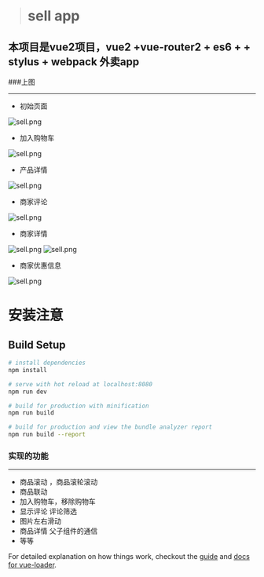 > # sell app
## 本项目是vue2项目，vue2 +vue-router2 + es6 + + stylus + webpack 外卖app

###上图
***
* 初始页面

![sell.png](https://github.com/zhoufuming/sell-app/blob/master/results_pic/sell01.png)

* 加入购物车

![sell.png](https://github.com/zhoufuming/sell-app/blob/master/results_pic/sell02.png)

* 产品详情

![sell.png](https://github.com/zhoufuming/sell-app/blob/master/results_pic/sell03.png)

* 商家评论

![sell.png](https://github.com/zhoufuming/sell-app/blob/master/results_pic/sell04.png)

* 商家详情

![sell.png](https://github.com/zhoufuming/sell-app/blob/master/results_pic/sell05.png)
![sell.png](https://github.com/zhoufuming/sell-app/blob/master/results_pic/sell06.png)

* 商家优惠信息

![sell.png](https://github.com/zhoufuming/sell-app/blob/master/results_pic/sell07.png)


# 安装注意

## Build Setup

``` bash
# install dependencies
npm install

# serve with hot reload at localhost:8080
npm run dev

# build for production with minification
npm run build

# build for production and view the bundle analyzer report
npm run build --report
```
### 实现的功能
***
* 商品滚动 ，商品滚轮滚动
* 商品联动
* 加入购物车，移除购物车
* 显示评论 评论筛选
* 图片左右滑动
* 商品详情  父子组件的通信
* 等等

For detailed explanation on how things work, checkout the [guide](http://vuejs-templates.github.io/webpack/) and [docs for vue-loader](http://vuejs.github.io/vue-loader).

